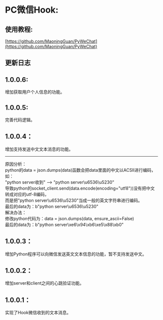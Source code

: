 # PC微信Hook:
## 使用教程:
[https://github.com/MaoningGuan/PyWeChat](https://github.com/MaoningGuan/PyWeChat)
## 更新日志
## 1.0.0.6:
增加获取用户个人信息的功能。
## 1.0.0.5:
完善代码逻辑。
## 1.0.0.4：
增加支持发送中文文本消息的功能。
***
原因分析：
<br/>
python的data = json.dumps(data)函数会把data里面的中文以ACSII进行编码，如：
<br/>
"python server收到" --> "python server\u6536\u5230"
<br/>
导致python的socket_client.send(data.encode(encoding="utf8"))没有把中文转成对应的utf-8编码，
<br/>
而是把"python server\u6536\u5230"当成一般的英文字符串进行编码。
<br/>
最后的data为：b"python server\u6536\u5230"
<br/>
解决办法：
<br/>
修改python代码为：data = json.dumps(data, ensure_ascii=False)
<br/>
最后的data为：b"python server\xe6\x94\xb6\xe5\x88\xb0"
## 1.0.0.3：
增加Python程序可以向微信发送英文文本信息的功能，暂不支持发送中文。
## 1.0.0.2：
增加server和client之间的心跳验证功能。
## 1.0.0.1：
实现了Hook微信收到的文本消息。
